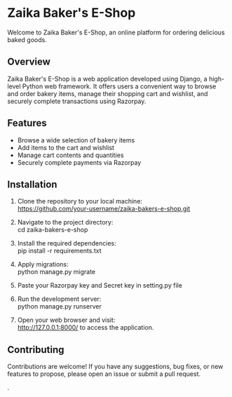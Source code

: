 # Zaika Baker's E-Shop

Welcome to Zaika Baker's E-Shop, an online platform for ordering delicious baked goods.

## Overview
Zaika Baker's E-Shop is a web application developed using Django, a high-level Python web framework. It offers users a convenient way to browse and order bakery items, manage their shopping cart and wishlist, and securely complete transactions using Razorpay.

## Features
- Browse a wide selection of bakery items
- Add items to the cart and wishlist
- Manage cart contents and quantities
- Securely complete payments via Razorpay

## Installation
1. Clone the repository to your local machine:<br>
    https://github.com/your-username/zaika-bakers-e-shop.git

2. Navigate to the project directory:<br>
    cd zaika-bakers-e-shop

3. Install the required dependencies:<br>
    pip install -r requirements.txt

4. Apply migrations:<br>
    python manage.py migrate <br>

5. Paste your Razorpay key and Secret key in setting.py file    <br> 

6. Run the development server:<br>
    python manage.py runserver
  

7. Open your web browser and visit:<br>
   http://127.0.0.1:8000/ to access the application.


## Contributing
Contributions are welcome! If you have any suggestions, bug fixes, or new features to propose, please open an issue or submit a pull request.

.

   
   
